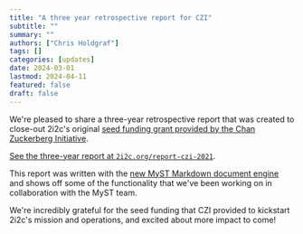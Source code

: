 ```yaml
---
title: "A three year retrospective report for CZI"
subtitle: ""
summary: ""
authors: ["Chris Holdgraf"]
tags: []
categories: [updates]
date: 2024-03-01
lastmod: 2024-04-11
featured: false
draft: false
---
```


We're pleased to share a three-year retrospective report that was created to close-out 2i2c's original [seed funding grant provided by the Chan Zuckerberg Initiative](../../2021/czi-core-support/).

[See the three-year report at `2i2c.org/report-czi-2021`](https://2i2c.org/report-czi-2021).

This report was written with the [new MyST Markdown document engine](https://mystmd.org) and shows off some of the functionality that we've been working on in collaboration with the MyST team.

We're incredibly grateful for the seed funding that CZI provided to kickstart 2i2c's mission and operations, and excited about more impact to come!
